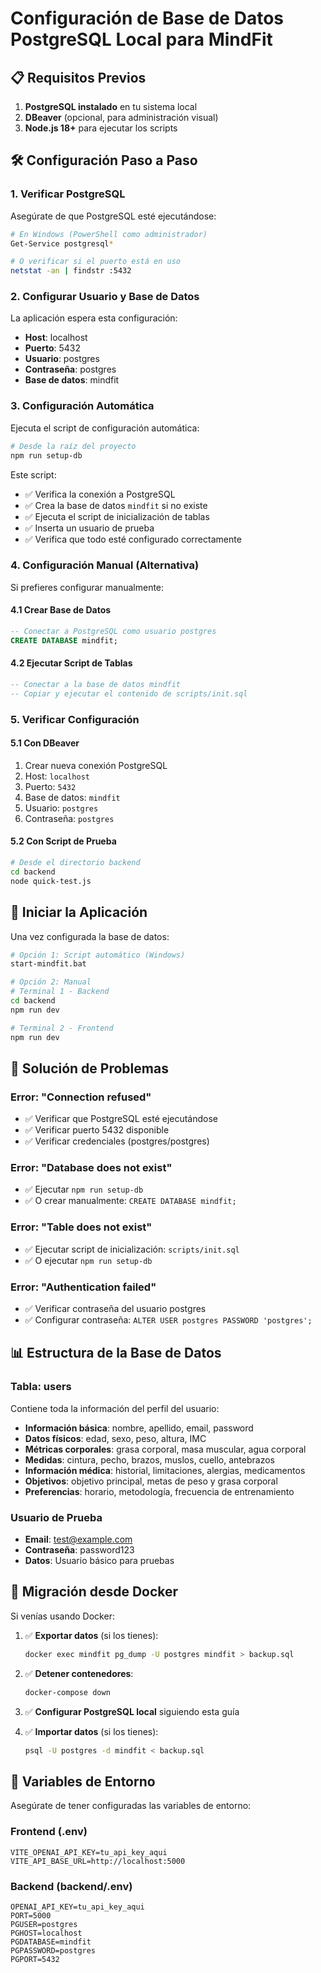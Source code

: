 # Configuración de Base de Datos PostgreSQL Local para MindFit

## 📋 Requisitos Previos

1. **PostgreSQL instalado** en tu sistema local
2. **DBeaver** (opcional, para administración visual)
3. **Node.js 18+** para ejecutar los scripts

## 🛠️ Configuración Paso a Paso

### 1. Verificar PostgreSQL

Asegúrate de que PostgreSQL esté ejecutándose:

```bash
# En Windows (PowerShell como administrador)
Get-Service postgresql*

# O verificar si el puerto está en uso
netstat -an | findstr :5432
```

### 2. Configurar Usuario y Base de Datos

La aplicación espera esta configuración:

- **Host**: localhost
- **Puerto**: 5432
- **Usuario**: postgres
- **Contraseña**: postgres
- **Base de datos**: mindfit

### 3. Configuración Automática

Ejecuta el script de configuración automática:

```bash
# Desde la raíz del proyecto
npm run setup-db
```

Este script:
- ✅ Verifica la conexión a PostgreSQL
- ✅ Crea la base de datos `mindfit` si no existe
- ✅ Ejecuta el script de inicialización de tablas
- ✅ Inserta un usuario de prueba
- ✅ Verifica que todo esté configurado correctamente

### 4. Configuración Manual (Alternativa)

Si prefieres configurar manualmente:

#### 4.1 Crear Base de Datos
```sql
-- Conectar a PostgreSQL como usuario postgres
CREATE DATABASE mindfit;
```

#### 4.2 Ejecutar Script de Tablas
```sql
-- Conectar a la base de datos mindfit
-- Copiar y ejecutar el contenido de scripts/init.sql
```

### 5. Verificar Configuración

#### 5.1 Con DBeaver
1. Crear nueva conexión PostgreSQL
2. Host: `localhost`
3. Puerto: `5432`
4. Base de datos: `mindfit`
5. Usuario: `postgres`
6. Contraseña: `postgres`

#### 5.2 Con Script de Prueba
```bash
# Desde el directorio backend
cd backend
node quick-test.js
```

## 🚀 Iniciar la Aplicación

Una vez configurada la base de datos:

```bash
# Opción 1: Script automático (Windows)
start-mindfit.bat

# Opción 2: Manual
# Terminal 1 - Backend
cd backend
npm run dev

# Terminal 2 - Frontend
npm run dev
```

## 🔧 Solución de Problemas

### Error: "Connection refused"
- ✅ Verificar que PostgreSQL esté ejecutándose
- ✅ Verificar puerto 5432 disponible
- ✅ Verificar credenciales (postgres/postgres)

### Error: "Database does not exist"
- ✅ Ejecutar `npm run setup-db`
- ✅ O crear manualmente: `CREATE DATABASE mindfit;`

### Error: "Table does not exist"
- ✅ Ejecutar script de inicialización: `scripts/init.sql`
- ✅ O ejecutar `npm run setup-db`

### Error: "Authentication failed"
- ✅ Verificar contraseña del usuario postgres
- ✅ Configurar contraseña: `ALTER USER postgres PASSWORD 'postgres';`

## 📊 Estructura de la Base de Datos

### Tabla: users
Contiene toda la información del perfil del usuario:

- **Información básica**: nombre, apellido, email, password
- **Datos físicos**: edad, sexo, peso, altura, IMC
- **Métricas corporales**: grasa corporal, masa muscular, agua corporal
- **Medidas**: cintura, pecho, brazos, muslos, cuello, antebrazos
- **Información médica**: historial, limitaciones, alergias, medicamentos
- **Objetivos**: objetivo principal, metas de peso y grasa corporal
- **Preferencias**: horario, metodología, frecuencia de entrenamiento

### Usuario de Prueba
- **Email**: test@example.com
- **Contraseña**: password123
- **Datos**: Usuario básico para pruebas

## 🔄 Migración desde Docker

Si venías usando Docker:

1. ✅ **Exportar datos** (si los tienes):
   ```bash
   docker exec mindfit pg_dump -U postgres mindfit > backup.sql
   ```

2. ✅ **Detener contenedores**:
   ```bash
   docker-compose down
   ```

3. ✅ **Configurar PostgreSQL local** siguiendo esta guía

4. ✅ **Importar datos** (si los tienes):
   ```bash
   psql -U postgres -d mindfit < backup.sql
   ```

## 📝 Variables de Entorno

Asegúrate de tener configuradas las variables de entorno:

### Frontend (.env)
```env
VITE_OPENAI_API_KEY=tu_api_key_aqui
VITE_API_BASE_URL=http://localhost:5000
```

### Backend (backend/.env)
```env
OPENAI_API_KEY=tu_api_key_aqui
PORT=5000
PGUSER=postgres
PGHOST=localhost
PGDATABASE=mindfit
PGPASSWORD=postgres
PGPORT=5432
```
